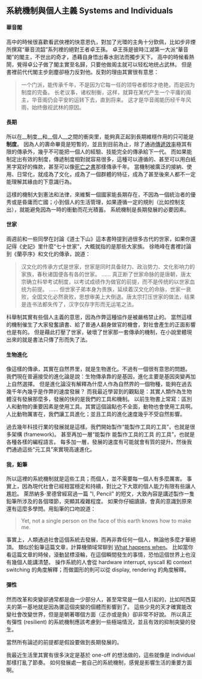 系統機制與個人主義 Systems and Individuals
---

#### 華音閣

高中的時候很喜歡看武俠裡的快意恩仇，對加了光環的主角十分欽佩，比如步非煙所撰寫“華音流韶”系列裡的絕對王者卓王孫。
卓王孫是彼時江湖第一大派“華音閣”的閣主，不世出的奇才，憑藉自身悟出春水劍法而獨步天下。
高中的時候看熱鬧，覺得卓公子做了閣主實至名歸，只要他做阁主就可以轻松地统占武林。
但是書裡前代代閣主步劍塵卻極力反對他。反對的理由其實很有意思：

> 一个门派，能传承千年，不是因为它每一任的领导者都惊才绝艳，而是因为制度的完备。
> 长老议事，诸权制衡，这样，就算在某代产生一个平庸的阁主，华音阁仍会平安的运转下去，直到将来。
> 这才是华音阁能历经千年风雨，始终傲视武林的原因。

#### 長期

所以在__制度__和__個人__之間的衝突里，能夠真正起到長期維穩作用的只可能是**制度**。
因為人的壽命畢竟是短暫的，並且到目前為止，除了通過[傳遞效率](https://book.douban.com/subject/10767124/)極其有限的傳承外，幾乎不可能把一個人的經驗、技能完全的傳承給下一代。
而如果能制定出有效的制度，傳遞制度相對就容易很多，這種可以遵循的、甚至可以用白紙黑字寫好的條款，甚至可以像[死亡之書](https://zh.wikipedia.org/zh-hant/%E6%AD%BB%E8%80%85%E4%B9%8B%E4%B9%A6)那樣傳承千年。
當機制被廣泛的接納、使用、日常化，就成為了文化，成為了一個群體的特征，成為了甚至後來人都不一定能理解其緣由的下意識行為。

這樣的機制大到憲法和法律，來維繫一個國家能長期存在，不因為一個統治者的優秀或是昏庸而亡國；小到個人的生活管理，如果遵循一定的規則（比如控制支出），就能避免因為一時的衝動而花光積蓄。
系統機制是長期發展的必要因素。

#### 世家

兩週前和一些同學在討論《道士下山》這本書時提到過很多古代的世家，如果你還記得《史記》里什麼“七十世家”，大概就指的是那些大家族。
徐皓峰在書裡討論到《蘭亭序》和文化的傳承，說道：

> 汉文化的传承方式是世家，世家是同时具备财力、政治势力、文化影响力的家族，春秋诸国便各有各的世家。
> ……
> 真正断了世家命脉的是唐朝，唐太宗确立科举考试制度，以考试成绩作为做官的前提，而不是传统的以世家血统为前提。
> ……
> 但世家子弟本身为贵族，延续着汉文化的命脉，世家一衰败，全国文化必然衰败，思想审美上大倒退。唐太宗打压世家的做法，结果是连书法都失传了，汉字仅存字形而无运笔之法。

科舉制其實有些個人主義的意思，因為作弊這種協作是被嚴格禁止的。
當然這樣的機制催生了大家發奮讀書、給了普通人翻身做官的機會，對社會產生的正面影響也是有的。
但是藉此打壓了世家，破壞了世家那一套傳承的機制，在小說里體現出來的就是書法只傳了形而失了法。

#### 生物進化

像這樣的傳承，其實在自然界里，就是生物進化。不過有一個很有意思的問題。
我們現在普遍接受的進化論是說：生物傳承靠的是基因，進化主要是基因突變再加上自然選擇。
但是進化論沒有解釋為什麼人作為自然界的一個物種，能夠在過去幾千年內幾乎是作弊的速度發展？
而我最近學習到的觀點是：其實人類作為生物體沒有發展那麼多，發展的快的是我們的工具和機制。
以前生物書上常寫：區別人和動物的重要因素是使用工具。其實這個論點也不全面，動物也會使用工具啊。
人比動物厲害在，我們讓工具進化；並且工具的進化速度幾乎不受自然影響。

過去幾年科技行業的發展就是這樣。我們開始製作“能製作工具的工具”，也就是很多架構 (framework)。
甚至再加一層“能製作 能製作工具的工具 的工具”，也就是各種各樣的編程語言。
每多加一層，發展的速度有可能就會有質的提升。然後我們通過這些“元工具”來實現高速進化。

#### 我，鉛筆

所以這裡的系統機制就是這些工具；而個人，並不需要每一個人有多麼厲害。
事實上，因為現代社會已經相當穩定和持續，對比之下大眾的個人能力有限有些讓人尷尬。
萊昂納多·里德曾經寫過一篇 "I, Pencil" 的短文，大致內容是講述製作一隻鉛筆所涉及的各個環節，突顯其複雜程度。
如果你仔細讀讀，會真的意識到原來還有這麼多學問。用鉛筆的口吻說道：

> Yet, not a single person on the face of this earth knows how to make me.

事實上，人類通過社會這個系統去發展，而再非靠任何一個人，無論他多麼才華絕頂。
類似於鉛筆這篇文章，計算機領域常聊到 [What happens when](https://github.com/alex/what-happens-when)。
比如當你看這篇文章的時候，滾動鼠標滾輪，在這個瞬間發生的事情，恐怕這個世界上也沒有幾個人能講清楚。
操作系統的人會從 hardware interrupt, syscall 和 context switching 的角度解釋；而做圖形的則可以從 display, rendering 的角度解釋。

#### 彈性

然而改革和突變卻通常都是由一少部分人，甚至常常是一個人引起的，比如阿西莫夫的第一基地就是因為骡這個突變的個體而影響到了。
這些少見的天才確實能改變社會改變世界，但是是朝著哪個方面（正亦或是負）卻非常不好說。
所以真正有彈性 (resilient) 的系統機制應該考慮到一些極端情況，並且有效的抑制突變的發生。

當然所有論述的前提都是假設要做到長期發展的。

我最近生活里其實有很多決定是基於 one-off 的想法做的，這些就像是 individual 那樣打亂了節奏。
如何發展處一套自己的系統機制，感覺是影響生活的重要方面啊。

